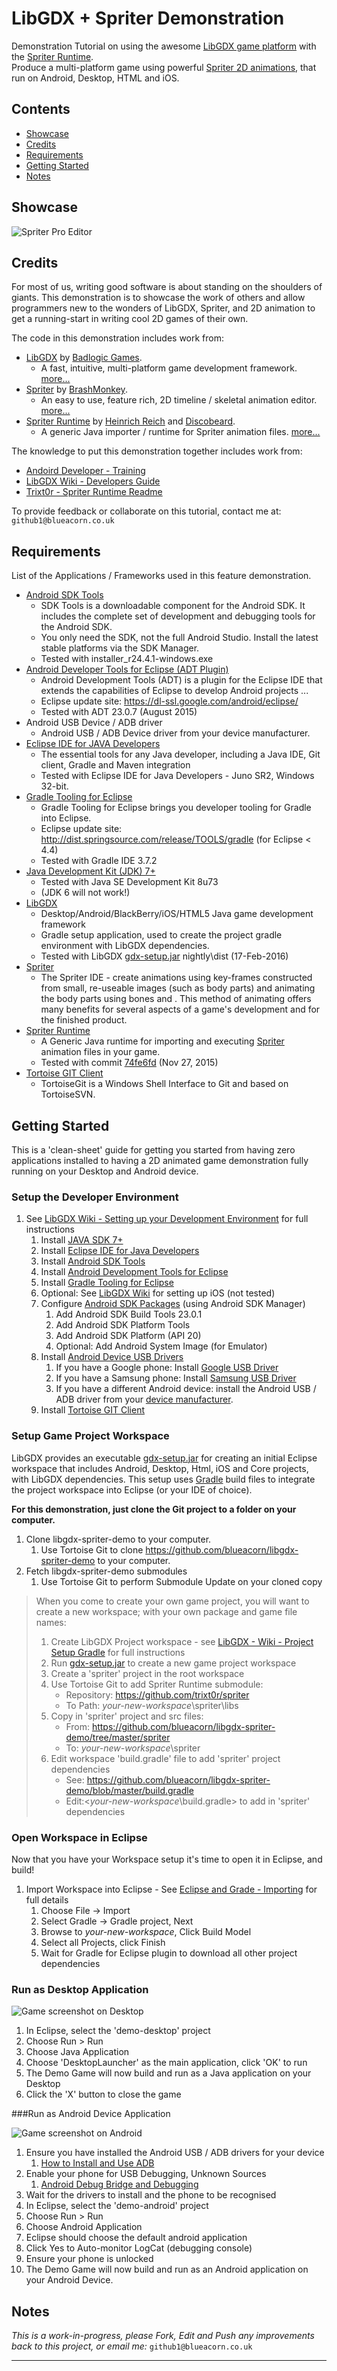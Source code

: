 # <a name="Readme">LibGDX + Spriter Demonstration</a>

Demonstration Tutorial on using the awesome [LibGDX game platform][LibGDX]  with the [Spriter Runtime][].  
Produce a multi-platform game using powerful [Spriter 2D animations][Spriter], that run on Android, Desktop, HTML and iOS.

[LibGDX]: https://libgdx.badlogicgames.com
[Spriter]: http://brashmonkey.com
[Spriter Runtime]: https://github.com/Trixt0r/spriter

## Contents
- [Showcase](#Showcase)
- [Credits](#Credits)
- [Requirements](#Requirements)
- [Getting Started](#GettingStarted)
- [Notes](#Notes)

## <a name="Showcase">Showcase</a>

![Spriter Pro Editor](doc/img/screenshot-spriter.png)

## <a name="Credits">Credits</a>

For most of us, writing good software is about standing on the shoulders of giants.  This demonstration is to showcase the work of others and allow programmers new to the wonders of LibGDX, Spriter, and 2D animation to get a running-start in writing cool 2D games of their own.  

The code in this demonstration includes work from:

- [LibGDX][] by [Badlogic Games][].  
	- A fast, intuitive, multi-platform game development framework. [more...][libgdx-features]
- [Spriter][spriter] by [BrashMonkey][]. 
	- An easy to use, feature rich, 2D timeline / skeletal animation editor. [more...][spriter-features]
- [Spriter Runtime][] by [Heinrich Reich][trixt0r] and [Discobeard][]. 
	- A generic Java importer / runtime for Spriter animation files. [more...][trixt0r-features]

[Badlogic Games]: 	http://www.badlogicgames.com/wordpress/?page_id=2
[libgdx-features]:	https://libgdx.badlogicgames.com/features.html
[BrashMonkey]:     	http://brashmonkey.com/
[Discobeard]:      	https://github.com/Discobeard
[trixt0r]:      	https://github.com/Trixt0r
[spriter-features]: https://brashmonkey.com/spriter-features/
[trixt0r-features]: http://www.youtube.com/watch?v=i_OxqopvMH0

The knowledge to put this demonstration together includes work from:

- [Andoird Developer - Training][android-training]
- [LibGDX Wiki - Developers Guide][LibGDX-Wiki]
- [Trixt0r - Spriter Runtime Readme][trixt0r-readme]

[android-training]: http://developer.android.com/training/index.html
[LibGDX-Wiki]: 		https://github.com/libgdx/libgdx/wiki
[trixt0r-readme]: 	https://github.com/Trixt0r/spriter/blob/master/README.md

To provide feedback or collaborate on this tutorial, contact me at: `github1`[][nul]`@`[][nul]`blueacorn.co.uk`

## <a name="Requirements">Requirements</a> 
List of the Applications / Frameworks used in this feature demonstration.

- [Android SDK Tools][android-sdk]
	- SDK Tools is a downloadable component for the Android SDK. It includes the complete set of development and debugging tools for the Android SDK.
	- You only need the SDK, not the full Android Studio. Install the latest stable platforms via the SDK Manager.
	- Tested with installer_r24.4.1-windows.exe
- [Android Developer Tools for Eclipse (ADT Plugin)][adt-eclipse]
	- Android Development Tools (ADT) is a plugin for the Eclipse IDE that extends the capabilities of Eclipse to develop Android projects ...
	- Eclipse update site: <https://dl-ssl.google.com/android/eclipse/>
	- Tested with ADT 23.0.7 (August 2015)
- Android USB Device / ADB driver 
	- Android USB / ADB Device driver from your device manufacturer.
- [Eclipse IDE for JAVA Developers][eclipse]
	- The essential tools for any Java developer, including a Java IDE, Git client, Gradle and Maven integration
	- Tested with Eclipse IDE for Java Developers - Juno SR2, Windows 32-bit.
- [Gradle Tooling for Eclipse][gradle-eclipse]
	- Gradle Tooling for Eclipse brings you developer tooling for Gradle into Eclipse.
	- Eclipse update site: <http://dist.springsource.com/release/TOOLS/gradle> (for Eclipse < 4.4)
	- Tested with Gradle IDE 3.7.2
- [Java Development Kit (JDK) 7+][oracle-jdk]
	- Tested with Java SE Development Kit 8u73
	- (JDK 6 will not work!)
- [LibGDX][libgdx]
	- Desktop/Android/BlackBerry/iOS/HTML5 Java game development framework
	- Gradle setup application, used to create the project gradle environment with LibGDX dependencies.
	- Tested with LibGDX [gdx-setup.jar][libgdx-jar] nightly\dist  (17-Feb-2016)
- [Spriter][spriter]
	- The Spriter IDE - create animations using key-frames constructed from small, re-useable images (such as body parts) and animating the body parts using bones and . This method of animating offers many benefits for several aspects of a game's development and for the finished product. 
- [Spriter Runtime][]
	- A Generic Java runtime for importing and executing [Spriter][] animation files in your game.
	- Tested with commit [74fe6fd][]  (Nov 27, 2015)
- [Tortoise GIT Client][tortoise]
	- TortoiseGit is a Windows Shell Interface to Git and based on TortoiseSVN.

[74fe6fd]: 		https://github.com/Trixt0r/spriter/tree/74fe6fd8ccd2807f196f25aef4dbbb651f0db5db
[android-sdk]: 	http://developer.android.com/sdk/index.html#Other
[adt-eclipse]: 	http://developer.android.com/tools/sdk/eclipse-adt.html
[eclipse]:     	http://www.eclipse.org/downloads/packages/eclipse-ide-java-developers/junosr2
[gradle-eclipse]: https://github.com/spring-projects/eclipse-integration-gradle/
[oracle-jdk]:  http://www.oracle.com/technetwork/java/javase/downloads/index.html
[tortoise]: 	https://tortoisegit.org/

## <a name="GettingStarted">Getting Started</a>

This is a 'clean-sheet' guide for getting you started from having zero applications installed to having a 2D animated game demonstration fully running on your Desktop and Android device.

### Setup the Developer Environment

1. See [LibGDX Wiki - Setting up your Development Environment][Libgdx-wiki-ide] for full instructions
	1. Install [JAVA SDK 7+][oracle-jdk]
	2. Install [Eclipse IDE for Java Developers][eclipse]
	3. Install [Android SDK Tools][android-sdk]
	4. Install [Android Development Tools for Eclipse][adt-eclipse]
	5. Install [Gradle Tooling for Eclipse][gradle-eclipse]
	6. Optional: See [LibGDX Wiki][Libgdx-wiki-ide] for setting up iOS (not tested)
	7. Configure [Android SDK Packages][android-packages] (using Android SDK Manager)
		1. Add Android SDK Build Tools 23.0.1
		2. Add Android SDK Platform Tools
		2. Add Android SDK Platform (API 20)
		3. Optional: Add Android System Image (for Emulator)
	8. Install [Android Device USB Drivers][google-usb]
		1. If you have a Google phone: Install [Google USB Driver][google-usb]
		2. If you have a Samsung phone: Install [Samsung USB Driver][samsung-usb]
		3. If you have a different Android device: install the Android USB / ADB driver from your [device manufacturer][oem-usb].
	9.	Install [Tortoise GIT Client][tortoise]

[Libgdx-wiki-ide]: https://github.com/libgdx/libgdx/wiki/Setting-up-your-Development-Environment-%28Eclipse%2C-Intellij-IDEA%2C-NetBeans%29
[android-packages]: http://developer.android.com/sdk/installing/adding-packages.html
[google-usb]:		http://developer.android.com/sdk/win-usb.html
[samsung-usb]: 		http://developer.samsung.com/technical-doc/view.do?v=T000000117
[oem-usb]:			http://developer.android.com/tools/extras/oem-usb.html

### Setup Game Project Workspace
LibGDX provides an executable [gdx-setup.jar][libgdx-jar] for creating an initial Eclipse workspace that includes Android, Desktop, Html, iOS and Core projects, with LibGDX dependencies. This setup uses [Gradle][] build files to integrate the project workspace into Eclipse (or your IDE of choice). 

**For this demonstration, just clone the Git project to a folder on your computer.**

1. Clone libgdx-spriter-demo to your computer.
	1. Use Tortoise Git to clone <https://github.com/blueacorn/libgdx-spriter-demo> to your computer.
2. Fetch libgdx-spriter-demo submodules 
	1. Use Tortoise Git to perform Submodule Update on your cloned copy

> When you come to create your own game project, you will want to create a new workspace; with your own package and game file names:
>
> 1. Create LibGDX Project workspace - see [LibGDX - Wiki - Project Setup Gradle][libgdx-setup] for full instructions
> 	1. Run [gdx-setup.jar][libgdx-jar] to create a new game project workspace
>2. Create a 'spriter' project in the root workspace
>   1. Use Tortoise Git to add Spriter Runtime submodule: 
>         - Repository: <https://github.com/trixt0r/spriter>
>         - To Path:    *your-new-workspace*\spriter\libs
>   2. Copy in 'spriter' project and src files:
>      - From: <https://github.com/blueacorn/libgdx-spriter-demo/tree/master/spriter>
>      - To:   *your-new-workspace*\spriter
>   3. Edit workspace 'build.gradle' file to add 'spriter' project dependencies 
>      - See:  <https://github.com/blueacorn/libgdx-spriter-demo/blob/master/build.gradle>
>      - Edit:<*your-new-workspace*\build.gradle> to add in 'spriter' dependencies

[gradle]:		http://gradle.org/whygradle-build-automation/
[libgdx-setup]: https://github.com/libgdx/libgdx/wiki/Project-Setup-Gradle
[libgdx-jar]:   https://libgdx.badlogicgames.com/nightlies/dist/gdx-setup.jar

### Open Workspace in Eclipse
Now that you have your Workspace setup it's time to open it in Eclipse, and build!

1. Import Workspace into Eclipse - See [Eclipse and Grade - Importing][libgdx-wiki-import] for full details
	1. Choose File -> Import 
	2. Select Gradle -> Gradle project, Next
	3. Browse to *your-new-workspace*, Click Build Model
	4. Select all Projects, click Finish
	5. Wait for Gradle for Eclipse plugin to download all other project dependencies 

### Run as Desktop Application

![Game screenshot on Desktop](doc/img/screenshot-desktop.png)

1. In Eclipse, select the 'demo-desktop' project
2. Choose Run > Run 
3. Choose Java Application
4. Choose 'DesktopLauncher' as the main application, click 'OK' to run
5. The Demo Game will now build and run as a Java application on your Desktop
6. Click the 'X' button to close the game

###Run as Android Device Application

![Game screenshot on Android](doc/img/screenshot-android.png)

1. Ensure you have installed the Android USB / ADB drivers for your device
	1. [How to Install and Use ADB][how-to-adb]
1. Enable your phone for USB Debugging, Unknown Sources
	1. [Android Debug Bridge and Debugging][android-adb]
3. Wait for the drivers to install and the phone to be recognised
4. In Eclipse, select the 'demo-android' project
5. Choose Run > Run
6. Choose Android Application
7. Eclipse should choose the default android application
8. Click Yes to Auto-monitor LogCat (debugging console)
9. Ensure your phone is unlocked
10. The Demo Game will now build and run as an Android application on your Android Device.

[libgdx-wiki-import]: https://github.com/libgdx/libgdx/wiki/Gradle-and-Eclipse#importing-your-project
[how-to-adb]: http://www.howtogeek.com/125769/how-to-install-and-use-abd-the-android-debug-bridge-utility/
[android-adb]: http://developer.android.com/tools/help/adb.html

## <a name="Notes">Notes</a>

*This is a work-in-progress, please Fork, Edit and Push any improvements back to this project, or email me:* 
`github1`[][nul]`@`[][nul]`blueacorn.co.uk`

[nul]: http://nul

---